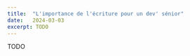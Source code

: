 ```yaml
---
title:  "L'importance de l'écriture pour un dev' sénior"
date:   2024-03-03
excerpt: TODO
---
```


TODO